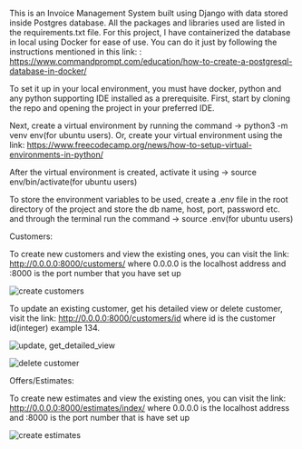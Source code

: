 
This is an Invoice Management System built using Django with data stored inside Postgres database. All the packages and libraries used are listed in the requirements.txt file.
For this project, I have containerized the database in local using Docker for ease of use. You can do it just by following the instructions mentioned in this link: : https://www.commandprompt.com/education/how-to-create-a-postgresql-database-in-docker/

To set it up in your local environment, you must have docker, python and any python supporting IDE installed as a prerequisite. 
First, start by cloning the repo and opening the project in your preferred IDE.

Next, create a virtual environment by running the command -> python3 -m venv env(for ubuntu users). Or, create your virtual environment using the link: https://www.freecodecamp.org/news/how-to-setup-virtual-environments-in-python/

After the virtual environment is created, activate it using -> source env/bin/activate(for ubuntu users)

To store the environment variables to be used, create a .env file in the root directory of the project and store the db name, host, port, password etc. and through the terminal run the command -> source .env(for ubuntu users)

Customers:

To create new customers and view the existing ones, you can visit the link: http://0.0.0.0:8000/customers/ where 0.0.0.0 is the localhost address and :8000 is the port number that you have set up

![create customers](/media/coding/Python_projects/django_projects/coursera_projects/invoicePro/static/static_files/images/customer_creation.png)  

To update an existing customer, get his detailed view or delete customer, visit the link: http://0.0.0.0:8000/customers/id where id is the customer id(integer) example 134.

![update, get_detailed_view](/media/coding/Python_projects/django_projects/coursera_projects/invoicePro/static/static_files/images/update_customer.png)

![delete customer](/media/coding/Python_projects/django_projects/coursera_projects/invoicePro/static/static_files/images/delete_customer.png)

Offers/Estimates:

To create new estimates and view the existing ones, you can visit the link: http://0.0.0.0:8000/estimates/index/ where 0.0.0.0 is the localhost address and :8000 is the port number that is have set up

![create estimates](/media/coding/Python_projects/django_projects/coursera_projects/invoicePro/static/static_files/images/estimate_creation.png)
